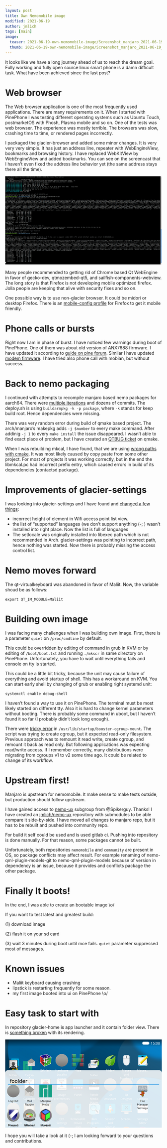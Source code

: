 ```yaml
---
layout: post
title: Own Nemomobile image
modified: 2021-06-19
author: jmlich
tags: [main]
image:
  teaser: 2021-06-19-own-nemomobile-image/Screenshot_manjaro_2021-06-19_150855.png
  thumb: 2021-06-19-own-nemomobile-image/Screenshot_manjaro_2021-06-19_150855.png
---
```



It looks like we have a long journey ahead of us to reach the dream goal. Fully working and fully open source linux
smart phone is a damn difficult task. What have been achieved since the last post?

# Web browser

The Web browser application is one of the most frequently used applications. There are many requirements
on it. When I started with PinePhone I was testing different operating systems such as Ubuntu Touch,
postmarketOS with Phosh, Plasma mobile and so on. One of the tests was web browser. The experience
was mostly terrible. The browsers was slow, crashing time to time, or rendered pages incorrectly.

I packaged the glacier-browser and added some minor changes. It is very very very simple. It has just
an address line, repeater with WebEngineView, bookmarks and browsing history. I have replaced WebKitView
by WebEngineView and added bookmarks. You can see on the screencast that I haven’t even fixed the address
line behavior yet (the same address stays there all the time).

![browser](/images/2021-06-19-own-nemomobile-image/1623184186.avi.gif "Glacier-browser with Qt WebEngine")

Many people recommended to getting rid of Chrome based Qt WebEngine in favor of gecko-dev, qtmozembed-qt5,
and sailfish-components-webview. The long story is that Firefox is not developing mobile optimized firefox.
Jolla people are keeping that alive with security fixes and so on.

One possible way is to use non-glacier browser. It could be midori or desktop Firefox. There
is an [mobile-config profile](https://wiki.postmarketos.org/wiki/Firefox) for Firefox to get
it mobile friendly.

# Phone calls or bursts

Right now I am in phase of burst. I have noticed few warnings during boot of PinePhone. One of
them was about old version of ANX7688 firmware. I have updated it according to [guide on pine forum](https://forum.pine64.org/showthread.php?tid=13001).
Similar I have updated [modem firmware](https://forum.pine64.org/showthread.php?tid=11815).
I have tried also phone call with mobian, but without success.

# Back to nemo packaging

I continued with attempts to recompile manjaro based nemo packages for aarch64. There were [multiple iterations](https://github.com/nemomobile-ux/nemo-packaging/pull/28)
and dozens of commits. The deploy.sh is using `buildarmpkg -k -p package`, where `-k` stands for keep build root. Hence dependencies were missing.

There was very random error during build of qmake based project. The arch/manjaro’s makepkg adds `-j $number`
to every make command. After addinig `-j 1` to every `make install` the issue disappeared. I wasn’t able to
find exact place of problem, but I have created an [QTBUG ticket](https://bugreports.qt.io/browse/QTBUG-94543) on qmake.

When I was rebuilding mkcal, I have found, that we are using [wrong paths with cmake](https://github.com/nemomobile-ux/nemo-packaging/pull/30).
It was most likely caused by copy paste from some other project. For most of projects it was working correctly,
but in the end the libmkcal.pc had incorrect prefix entry, which caused errors in build of its dependencies (contactsd package).

# Improvements of glacier-settings

I was looking into glacier-settings and I have found and [changed a few things](https://github.com/nemomobile-ux/glacier-settings/pull/23):

* incorrect height of element in Wifi access point list view.
* the list of “supported” languages (we don’t support anything (-; ) wasn’t installed into right place. Now the list is full of languages
* The setlocale was originally installed into libexec path which is not recommended in Arch. glacier-settings was pointing to incorrect path, hence nothing was started. Now there is probably missing the access control list.

# Nemo moves forward

The qt-virtualkeyboard was abandoned in favor of Maliit. Now, the variable shoud be as follows:

```
export QT_IM_MODULE=Maliit
```

# Building own image

I was facing many challenges when I was building own image. First, there is a parameter `quiet` on `/proc/cmdline` by default.

This could be overridden by editing of command in grub in KVM or by editing of `/boot/boot.txt` and running `./mkscr` in
same directory on PinePhone. Unfortunately, you have to wait until everything fails and console on tty is started.

This could be a little bit tricky, because the unit may cause failure of everything and avoid startup of shell.
This has a workaround on KVM. You can start early shell by changing of grub or enabling right systemd unit:

```
systemctl enable debug-shell
```

I haven’t found a way to use it on PinePhone. The terminal must be most likely started on different tty.
Also it is hard to change kernel parameters without booting. There is probably some command in uboot, but
I haven’t found it so far (I probably didn’t look long enough).

There were [tricky error](https://github.com/nemomobile-ux/nemo-packaging/pull/23/commits/12df8e8cb98eea18faff9ad37c14afcccc2dfab0)
in `/usr/lib/startup/booster-cgroup-mount`. The script was trying to create cgroup, but it expected
read-only filesystem. Previous approach was to remount it read write, create cgroup, and remount
it back as read only. But following applications was expecting read/write access. If I remember
correctly, many distributions were migrating from cgroups v1 to v2 some time ago. It could be
related to change of its workflow.

# Upstream first!

Manjaro is upstream for nemomobile. It make sense to make tests outside, but production should follow upstream.

I have gained access to [nemo-ux](https://gitlab.manjaro.org/manjaro-arm/packages/community/nemo-ux) subgroup from @Spikerguy.
Thanks! I have created an [jmlich/nemo-ux](https://github.com/jmlich/nemo-ux) repository with submodules to be able compare
it side-by-side. I have moved all changes to manjaro repo, but it has to be rebuilt and pushed into community repo.

For build it self could be used and is used gitlab ci. Pushing into repository is done manually. For that reason,
some packages cannot be built.

Unfortunately, both repositories `nemomobile` and `community` are present in OS, so package conflicts may affect result.
For example renaming of nemo-qml-plugin-models-git to nemo-qml-plugin-models because of version in dependency is
an issue, because it provides and conflicts package the other package.

# Finally It boots!

In the end, I was able to create an bootable image \o/

If you want to test latest and greatest build:

(1) download image

(2) flash it on your sd card

(3) wait 3 minutes during boot until mce fails. `quiet` parameter suppressed most of messages.

# Known issues

* Maliit keyboard causing crashing
* lipstick is restarting frequently for some reason.
* my first image booted into ui on PinePhone \o/

# Easy task to start with

In repository glacier-home is app launcher and it contain folder view. There is
[something broken](https://github.com/nemomobile-ux/glacier-home/issues/147) with its rendering.

![folder](/images/2021-06-19-own-nemomobile-image/Screenshot_manjaro_2021-06-19_150855.png "Broken folder view")


I hope you will take a look at it (-; I am looking forward to your questions and contributions.
